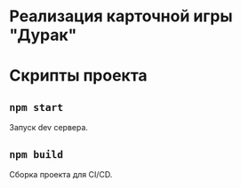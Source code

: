 # Реализация карточной игры "Дурак"

# Скрипты проекта

## `npm start`

Запуск dev сервера.

## `npm build`

Сборка проекта для CI/CD.
